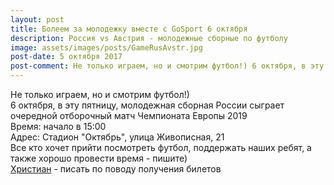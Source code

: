```yaml
---
layout: post
title: Болеем за молодежку вместе с GoSport 6 октября
description: Россия vs Австрия - молодежные сборные по футболу
image: assets/images/posts/GameRusAvstr.jpg
post-date: 5 октября 2017
post-comment: Не только играем, но и смотрим футбол!) 6 октября, в эту пятницу, в 15:00 играют команды молодежных сборных России и Австрии по футболу
---
```


Не только играем, но и смотрим футбол!)  
6 октября, в эту пятницу, молодежная сборная России сыграет очередной отборочный матч Чемпионата Европы 2019  
Время: начало в 15:00  
Адрес: Стадион "Октябрь", улица Живописная, 21  
Все кто хочет прийти посмотреть футбол, поддержать наших ребят, а также хорошо провести время - пишите)  
[Христиан](https://vk.com/khrisde) - писать по поводу получения билетов  
